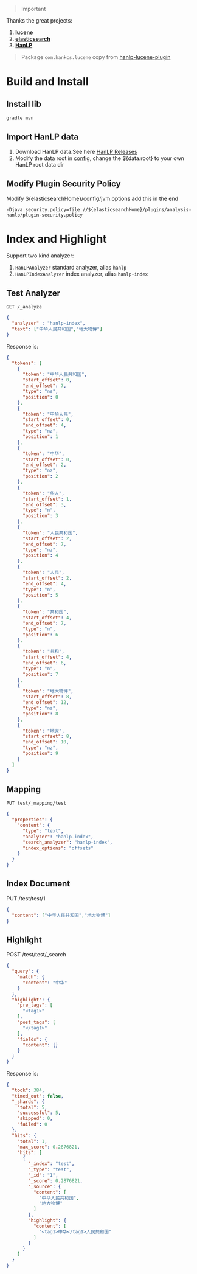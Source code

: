 > Important

Thanks the great projects:
1. [**lucene**](https://github.com/apache/lucene-solr)
2. [**elasticsearch**](https://github.com/elastic/elasticsearch)
3. [**HanLP**](https://github.com/hankcs/HanLP)

> Package `com.hankcs.lucene` copy from [hanlp-lucene-plugin](https://github.com/hankcs/hanlp-lucene-plugin)

# Build and Install

## Install lib
 ```bash
gradle mvn
```

## Import HanLP data

1. Download HanLP data.See here [HanLP Releases](https://github.com/hankcs/HanLP/releases)
2. Modify the data root in [config](config/hanlp.properties), change the ${data.root} to your own HanLP root data dir

## Modify Plugin Security Policy

Modify ${elasticsearchHome}/config/jvm.options add this in the end

```
-Djava.security.policy=file://${elasticsearchHome}/plugins/analysis-hanlp/plugin-security.policy
```

# Index and Highlight

Support two kind analyzer:
1. `HanLPAnalyzer` standard analyzer, alias `hanlp`
2. `HanLPIndexAnalyzer` index analyzer, alias `hanlp-index`

## Test Analyzer

`GET /_analyze`
```json
{
  "analyzer" : "hanlp-index",
  "text": ["中华人民共和国","地大物博"]
}
```

Response is:
```json
{
  "tokens": [
    {
      "token": "中华人民共和国",
      "start_offset": 0,
      "end_offset": 7,
      "type": "ns",
      "position": 0
    },
    {
      "token": "中华人民",
      "start_offset": 0,
      "end_offset": 4,
      "type": "nz",
      "position": 1
    },
    {
      "token": "中华",
      "start_offset": 0,
      "end_offset": 2,
      "type": "nz",
      "position": 2
    },
    {
      "token": "华人",
      "start_offset": 1,
      "end_offset": 3,
      "type": "n",
      "position": 3
    },
    {
      "token": "人民共和国",
      "start_offset": 2,
      "end_offset": 7,
      "type": "nz",
      "position": 4
    },
    {
      "token": "人民",
      "start_offset": 2,
      "end_offset": 4,
      "type": "n",
      "position": 5
    },
    {
      "token": "共和国",
      "start_offset": 4,
      "end_offset": 7,
      "type": "n",
      "position": 6
    },
    {
      "token": "共和",
      "start_offset": 4,
      "end_offset": 6,
      "type": "n",
      "position": 7
    },
    {
      "token": "地大物博",
      "start_offset": 8,
      "end_offset": 12,
      "type": "nz",
      "position": 8
    },
    {
      "token": "地大",
      "start_offset": 8,
      "end_offset": 10,
      "type": "nz",
      "position": 9
    }
  ]
}
```

## Mapping


`PUT test/_mapping/test`
```json
{
  "properties": {
    "content": {
      "type": "text",
      "analyzer": "hanlp-index",
      "search_analyzer": "hanlp-index",
      "index_options": "offsets"
    }
  }
}
```

## Index Document

PUT /test/test/1
```json
{
  "content": ["中华人民共和国","地大物博"]
}
```

## Highlight

POST /test/test/_search
```json
{
  "query": {
    "match": {
      "content": "中华"
    }
  },
  "highlight": {
    "pre_tags": [
      "<tag1>"
    ],
    "post_tags": [
      "</tag1>"
    ],
    "fields": {
      "content": {}
    }
  }
}
```

Response is:
```json
{
  "took": 384,
  "timed_out": false,
  "_shards": {
    "total": 5,
    "successful": 5,
    "skipped": 0,
    "failed": 0
  },
  "hits": {
    "total": 1,
    "max_score": 0.2876821,
    "hits": [
      {
        "_index": "test",
        "_type": "test",
        "_id": "1",
        "_score": 0.2876821,
        "_source": {
          "content": [
            "中华人民共和国",
            "地大物博"
          ]
        },
        "highlight": {
          "content": [
            "<tag1>中华</tag1>人民共和国"
          ]
        }
      }
    ]
  }
}
```


